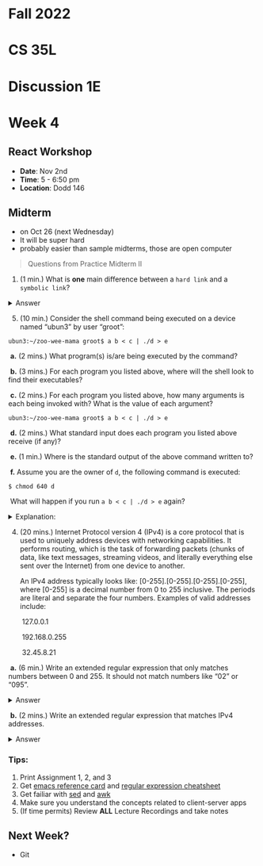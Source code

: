 

# Fall 2022

# CS 35L

# Discussion 1E

# Week 4



## React Workshop

* **Date**: Nov 2nd
* **Time**: 5 - 6:50 pm
* **Location**: Dodd 146 





## Midterm

* on Oct 26 (next Wednesday)
* It will be super hard
* probably easier than sample midterms, those are open computer





> Questions from Practice Midterm II

1. (1 min.) What is **one** main difference between a `hard link` and a `symbolic link`?

<details>     
  <summary>Answer</summary>     
  <p style="color: red"> Both point to a file, but hard links increment a file’s reference count whereas symbolic links do not. </p>
Other answers (not a complete list) include:
A file is deleted only when all hard links to it are deleted/deleting symbolic links does not affect the underlying file
A symbolic link can become dangling if the underlying file is deleted
</details>



5. (10 min.) Consider the shell command being executed on a device named “ubun3” by user “groot”:

```
ubun3:~/zoo-wee-mama groot$ a b < c | ./d > e
```

​	**a.** (2 mins.) What program(s) is/are being executed by the command?





​	**b.** (3 mins.) For each program you listed above, where will the shell look to find their executables?





​	**c.** (2 mins.) For each program you listed above, how many arguments is each being invoked with? What is the value of each argument?





```ba
ubun3:~/zoo-wee-mama groot$ a b < c | ./d > e
```

​	**d.** (2 mins.) What standard input does each program you listed above receive (if any)?



​	**e.** (1 min.) Where is the standard output of the above command written to?



​	**f.** Assume you are the owner of `d`, the following command is executed:

```shell
$ chmod 640 d
```

​	What will happen if you run `a b < c | ./d > e` again?

<details>     
  <summary>Explanation:</summary>     
  <table style="width:100%">
  <tr>
    <th>Owner</th>
    <th>Group</th>
    <th>Other</th>
  </tr>
  <tr>
    <td><mark style="color: red">read</mark>, <mark style="color: red">write</mark>, execute</td>
    <td><mark style="color: red">read</mark>, write, execute</td>
    <td>read, write, execute</td>
  </tr>
  <tr>
    <td>6</td>
    <td>4</td>
    <td>0</td>
  </tr>
  <tr>
    <td>110</td>
    <td>100</td>
    <td>000</td>
  </tr>
</table>
</details>







4. (20 mins.) Internet Protocol version 4 (IPv4) is a core protocol that is used to uniquely address devices with networking capabilities. It performs routing, which is the task of forwarding packets (chunks of data, like text messages, streaming videos, and literally everything else sent over the Internet) from one device to another.

   An IPv4 address typically looks like: [0-255].[0-255].[0-255].[0-255], where [0-255] is a decimal number from 0 to 255 inclusive. The periods are literal and separate the four numbers. Examples of valid addresses include:

   ​	127.0.0.1

   ​	192.168.0.255

   ​	32.45.8.21



​	**a.** (6 min.) Write an extended regular expression that only matches numbers between 0 and 255. It should not match numbers like “02” or “095”.

<details>     
  <summary>Answer</summary>     
  <p style="color: red"> ^([0-9])|([1-9][0-9])|(1[0-9][0-9])|(2[0-4][0-9])|(25[0-5])$
 </p>
</details>



​	**b.** (2 mins.) Write an extended regular expression that matches IPv4 addresses.

<details>     
  <summary>Answer</summary>     
  <p style="color: red"> ^(([0-9])|([1-9][0-9])|(1[0-9][0-9])|(2[0-4][0-9])|(25[0-5])\.){3}([0-9])|([1-9][0-9])|(1[0-9][0-9])|(2[0-4][0-9])|(25[0-5])$
 </p>
</details>





### Tips:

1. Print Assignment 1, 2, and 3
2. Get [emacs reference card](https://www.gnu.org/software/emacs/refcards/pdf/refcard.pdf) and [regular expression cheatsheet](https://cheatography.com/davechild/cheat-sheets/regular-expressions/)
3. Get failiar with [sed](https://www.geeksforgeeks.org/sed-command-in-linux-unix-with-examples/) and [awk](https://www.gnu.org/software/gawk/manual/gawk.html)
4. Make sure you understand the concepts related to client-server apps
5. (If time permits) Review **ALL** Lecture Recordings and take notes





## Next Week?

* Git

